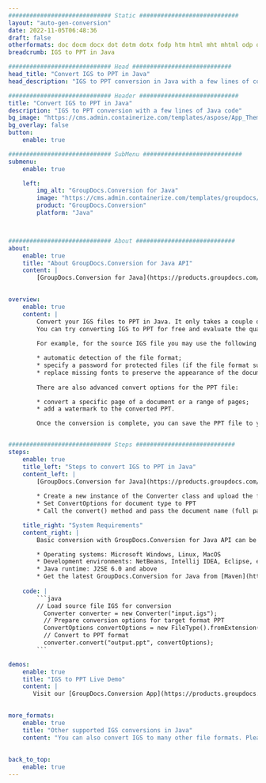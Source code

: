 ```yaml
---
############################# Static ############################
layout: "auto-gen-conversion"
date: 2022-11-05T06:48:36
draft: false
otherformats: doc docm docx dot dotm dotx fodp htm html mht mhtml odp odt otp pot potm potx pps ppsm ppsx ppt pptm pptx rtf
breadcrumb: IGS to PPT in Java

############################# Head ############################
head_title: "Convert IGS to PPT in Java"
head_description: "IGS to PPT conversion in Java with a few lines of code. Convert over 160 file formats using the GroupDocs document conversion API for Java"

############################# Header ############################
title: "Convert IGS to PPT in Java"
description: "IGS to PPT conversion with a few lines of Java code"
bg_image: "https://cms.admin.containerize.com/templates/aspose/App_Themes/V3/images/bg/header1.png"
bg_overlay: false
button:
    enable: true

############################# SubMenu ############################
submenu:
    enable: true

    left:
        img_alt: "GroupDocs.Conversion for Java"
        image: "https://cms.admin.containerize.com/templates/groupdocs/images/product-logos/90x90-noborder/groupdocs-conversion-java.png"
        product: "GroupDocs.Conversion"
        platform: "Java"



############################# About ############################
about:
    enable: true
    title: "About GroupDocs.Conversion for Java API"
    content: |
        [GroupDocs.Conversion for Java](https://products.groupdocs.com/conversion/java/) is an advanced file format conversion API for converting between popular image and document formats such as Microsoft Office, OpenDocument, PDF, HTML, email, CAD. and much more with just a few lines of code. The native API automatically detects the formats of the original documents and offers many options for customizing the converted documents. Along with the function of extracting information from a document, it also supports caching of the conversion results to the local disk by default. However, any type of cache storage can be supported by implementing the appropriate interfaces - Amazon S3, Dropbox, Google Drive, Windows Azure, Reddis, or any others.
    

overview:
    enable: true
    content: |
        Convert your IGS files to PPT in Java. It only takes a couple of lines of Java code on any platform of your choice, such as Windows, Linux, macOS.
        You can try converting IGS to PPT for free and evaluate the quality of the conversion results. Along with simple file conversion scripts, you can try more sophisticated options for loading the IGS source file and storing the PPT output. 
        
        For example, for the source IGS file you may use the following load options:

        * automatic detection of the file format;
        * specify a password for protected files (if the file format supports it);
        * replace missing fonts to preserve the appearance of the document.
        
        There are also advanced convert options for the PPT file:

        * convert a specific page of a document or a range of pages;
        * add a watermark to the converted PPT.

        Once the conversion is complete, you can save the PPT file to your local file path or to any third party storage such as FTP, Amazon S3, Google Drive, Dropbox etc. Please note - to convert IGS to PPT, you do not need to install any additional software, such as MS Office, Open Office, Adobe Acrobat Reader etc.


############################# Steps ############################
steps:
    enable: true
    title_left: "Steps to convert IGS to PPT in Java"
    content_left: |
        [GroupDocs.Conversion for Java](https://products.groupdocs.com/conversion/java/) allows developers to easily convert IGS file to PPT with a few lines of code.
        
        * Create a new instance of the Converter class and upload the file IGS with the full path
        * Set ConvertOptions for document type to PPT
        * Call the convert() method and pass the document name (full path) and format (PPT) as a parameter

    title_right: "System Requirements"
    content_right: |
        Basic conversion with GroupDocs.Conversion for Java API can be done with just a few lines of code. Our APIs are supported on all major platforms and operating systems. Before executing the code below, make sure you have the following prerequisites installed on your system.

        * Operating systems: Microsoft Windows, Linux, MacOS
        * Development environments: NetBeans, Intellij IDEA, Eclipse, etc.
        * Java runtime: J2SE 6.0 and above
        * Get the latest GroupDocs.Conversion for Java from [Maven](https://repository.groupdocs.com/webapp/#/artifacts/browse/tree/General/repo/com/groupdocs/groupdocs-conversion)
         
    code: |
        ```java    
        // Load source file IGS for conversion
          Converter converter = new Converter("input.igs");
          // Prepare conversion options for target format PPT
          ConvertOptions convertOptions = new FileType().fromExtension("ppt").getConvertOptions();
          // Convert to PPT format
          converter.convert("output.ppt", convertOptions);
        ```

demos:
    enable: true
    title: "IGS to PPT Live Demo"
    content: |
       Visit our [GroupDocs.Conversion App](https://products.groupdocs.app/conversion/family) website and try IGS to PPT conversion now. The free demo has the following benefits
          

more_formats:
    enable: true
    title: "Other supported IGS conversions in Java"
    content: "You can also convert IGS to many other file formats. Please see the list below."
       
       
back_to_top:
    enable: true
---
```

